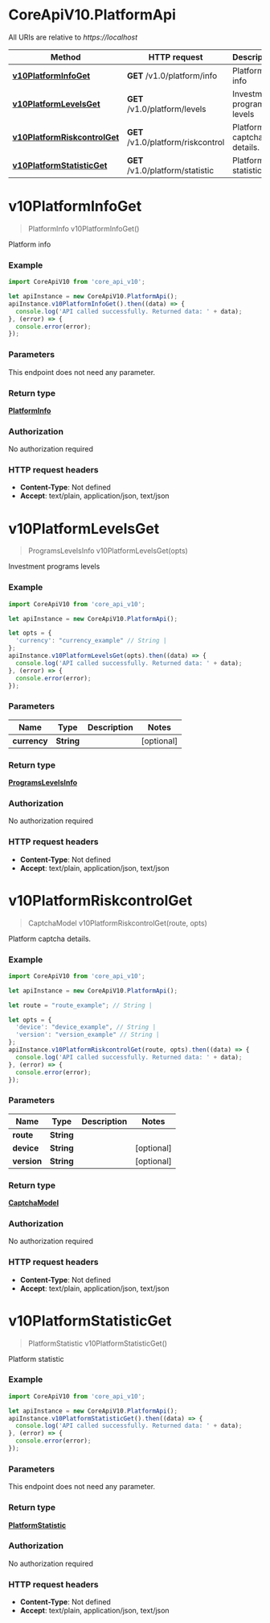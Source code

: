 # CoreApiV10.PlatformApi

All URIs are relative to *https://localhost*

Method | HTTP request | Description
------------- | ------------- | -------------
[**v10PlatformInfoGet**](PlatformApi.md#v10PlatformInfoGet) | **GET** /v1.0/platform/info | Platform info
[**v10PlatformLevelsGet**](PlatformApi.md#v10PlatformLevelsGet) | **GET** /v1.0/platform/levels | Investment programs levels
[**v10PlatformRiskcontrolGet**](PlatformApi.md#v10PlatformRiskcontrolGet) | **GET** /v1.0/platform/riskcontrol | Platform captcha details.
[**v10PlatformStatisticGet**](PlatformApi.md#v10PlatformStatisticGet) | **GET** /v1.0/platform/statistic | Platform statistic


<a name="v10PlatformInfoGet"></a>
# **v10PlatformInfoGet**
> PlatformInfo v10PlatformInfoGet()

Platform info

### Example
```javascript
import CoreApiV10 from 'core_api_v10';

let apiInstance = new CoreApiV10.PlatformApi();
apiInstance.v10PlatformInfoGet().then((data) => {
  console.log('API called successfully. Returned data: ' + data);
}, (error) => {
  console.error(error);
});

```

### Parameters
This endpoint does not need any parameter.

### Return type

[**PlatformInfo**](PlatformInfo.md)

### Authorization

No authorization required

### HTTP request headers

 - **Content-Type**: Not defined
 - **Accept**: text/plain, application/json, text/json

<a name="v10PlatformLevelsGet"></a>
# **v10PlatformLevelsGet**
> ProgramsLevelsInfo v10PlatformLevelsGet(opts)

Investment programs levels

### Example
```javascript
import CoreApiV10 from 'core_api_v10';

let apiInstance = new CoreApiV10.PlatformApi();

let opts = { 
  'currency': "currency_example" // String | 
};
apiInstance.v10PlatformLevelsGet(opts).then((data) => {
  console.log('API called successfully. Returned data: ' + data);
}, (error) => {
  console.error(error);
});

```

### Parameters

Name | Type | Description  | Notes
------------- | ------------- | ------------- | -------------
 **currency** | **String**|  | [optional] 

### Return type

[**ProgramsLevelsInfo**](ProgramsLevelsInfo.md)

### Authorization

No authorization required

### HTTP request headers

 - **Content-Type**: Not defined
 - **Accept**: text/plain, application/json, text/json

<a name="v10PlatformRiskcontrolGet"></a>
# **v10PlatformRiskcontrolGet**
> CaptchaModel v10PlatformRiskcontrolGet(route, opts)

Platform captcha details.

### Example
```javascript
import CoreApiV10 from 'core_api_v10';

let apiInstance = new CoreApiV10.PlatformApi();

let route = "route_example"; // String | 

let opts = { 
  'device': "device_example", // String | 
  'version': "version_example" // String | 
};
apiInstance.v10PlatformRiskcontrolGet(route, opts).then((data) => {
  console.log('API called successfully. Returned data: ' + data);
}, (error) => {
  console.error(error);
});

```

### Parameters

Name | Type | Description  | Notes
------------- | ------------- | ------------- | -------------
 **route** | **String**|  | 
 **device** | **String**|  | [optional] 
 **version** | **String**|  | [optional] 

### Return type

[**CaptchaModel**](CaptchaModel.md)

### Authorization

No authorization required

### HTTP request headers

 - **Content-Type**: Not defined
 - **Accept**: text/plain, application/json, text/json

<a name="v10PlatformStatisticGet"></a>
# **v10PlatformStatisticGet**
> PlatformStatistic v10PlatformStatisticGet()

Platform statistic

### Example
```javascript
import CoreApiV10 from 'core_api_v10';

let apiInstance = new CoreApiV10.PlatformApi();
apiInstance.v10PlatformStatisticGet().then((data) => {
  console.log('API called successfully. Returned data: ' + data);
}, (error) => {
  console.error(error);
});

```

### Parameters
This endpoint does not need any parameter.

### Return type

[**PlatformStatistic**](PlatformStatistic.md)

### Authorization

No authorization required

### HTTP request headers

 - **Content-Type**: Not defined
 - **Accept**: text/plain, application/json, text/json

